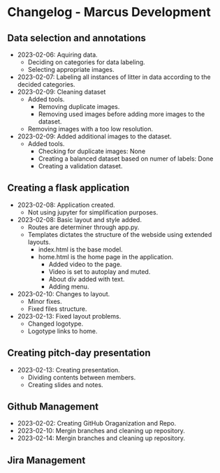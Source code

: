 # Changelog - Marcus Development

## Data selection and annotations

- 2023-02-06: Aquiring data.
  - Deciding on categories for data labeling.
  - Selecting appropriate images.
- 2023-02-07: Labeling all instances of litter in data according to the decided categories.
- 2023-02-09: Cleaning dataset
  - Added tools.
    - Removing duplicate images.
    - Removing used images before adding more images to the dataset.
  - Removing images with a too low resolution.
- 2023-02-09: Added additional images to the dataset.
  - Added tools.
    - Checking for duplicate images: None
    - Creating a balanced dataset based on numer of labels: Done
    - Creating a validation dataset.

## Creating a flask application

- 2023-02-08: Application created.
  - Not using jupyter for simplification purposes.
- 2023-02-08: Basic layout and style added.
  - Routes are determiner through app.py.
  - Templates dictates the structure of the webside using extended layouts.
    - index.html is the base model.
    - home.html is the home page in the application.
      - Added video to the page.
      - Video is set to autoplay and muted.
      - About div added with text.
      - Adding menu.
- 2023-02-10: Changes to layout.
  - Minor fixes.
  - Fixed files structure.
- 2023-02-13: Fixed layout problems.
  - Changed logotype.
  - Logotype links to home.

## Creating pitch-day presentation

- 2023-02-13: Creating presentation.
  - Dividing contents between members.
  - Creating slides and notes.

## Github Management

- 2023-02-02: Creating GitHub Oraganization and Repo.
- 2023-02-10: Mergin branches and cleaning up repository.
- 2023-02-14: Mergin branches and cleaning up repository.

## Jira Management
